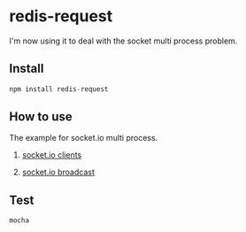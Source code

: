 # redis-request

I'm now using it to deal with the socket multi process problem.

## Install

```javascript
npm install redis-request
```

## How to use

The example for socket.io multi process.

1. [socket.io clients](./test/entends/clients.js)

2. [socket.io broadcast](./test/entends/broadcast.js)

## Test

```javascript
mocha
```
